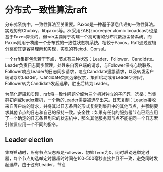 # 分布式一致性算法raft

分布式系统中，一致性算法至关重要。Paxos是一种基于消息传递的一致性算法。实现的有Chubby、libpaxos等。zk采用ZAB(zookeeper atomic broadcast)也是基于Paxos算法的，但zab主要用于构建一个高可用的分布式数据主备系统，而Paxos则用于构建一个分布式的一致性状态机系统。相较于Paxos，Raft通过逻辑分离使其更容易理解和实现，实现的有etcd、Consul。

一个raft集群包含若干节点，节点有三种状态：Leader、Follower、Candidate。Leader负责日志同步管理，处理来自客户端的请求，与Follower保持心跳联系。Follower响应Leader的日志同步请求，响应Candidate邀票请求，以及转发客户端请求给Leader。Candidate负责选举投票，集群启动或者Leader宕机时，Follower转为Candidate发起选举，胜出后转为Leader。

为简化逻辑和实现，raft将一致性问题分解为三个相对独立的子问题。选举：当集群初创或leader宕机，一个新的Leader需要被选举出来。日志复制：Leader接收来自客户端的请求，并将其以日志条目的形式复制到集群中的其他节点，并强制要求其他节点的日志和自己的保持一致。安全性：如果有任何的服务器节点已经应用了一个确定的日志条目到它的状态机中，那么其他服务器节点不能在同一个日志索引位置应用一个不同的指令。

## Leader election

集群启动时，所有节点状态都是Follower，初始Term为0，同时启动选举定时器，每个节点的选举定时器超时时间在100-500毫秒直接并且不一致，避免同时发起选举。由于没有Leader，节点



